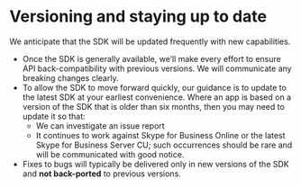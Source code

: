 # Versioning and staying up to date

We anticipate that the SDK will be updated frequently with new capabilities.

* Once the SDK is generally available, we’ll make every effort to ensure API back-compatibility with previous versions.  We will communicate any breaking changes clearly.
* To allow the SDK to move forward quickly, our guidance is to update to the latest SDK at your earliest convenience.  Where an app is based on a version of the SDK that is older than six months, then you may need to update it so that:
  * We can investigate an issue report
  * It continues to work against Skype for Business Online or the latest Skype for Business Server CU; such occurrences should be rare and will be communicated with good notice.
* Fixes to bugs will typically be delivered only in new versions of the SDK and **not back-ported** to previous versions. 
